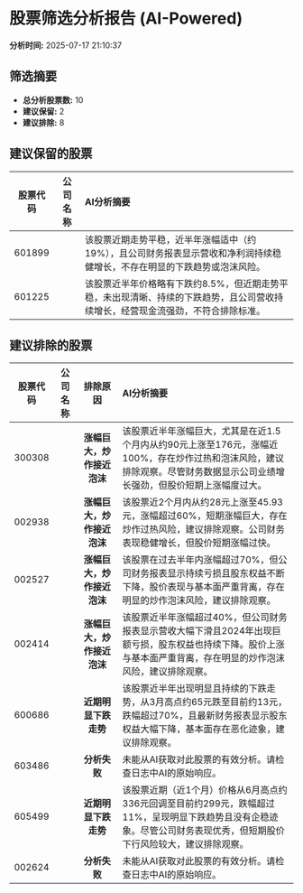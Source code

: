 # 股票筛选分析报告 (AI-Powered)

**分析时间:** 2025-07-17 21:10:37

## 筛选摘要

- **总分析股票数:** 10
- **建议保留:** 2
- **建议排除:** 8

## 建议保留的股票

| 股票代码 | 公司名称 | AI分析摘要 |
|:---:|:---:|:---|
| 601899 |  | 该股票近期走势平稳，近半年涨幅适中（约19%），且公司财务报表显示营收和净利润持续稳健增长，不存在明显的下跌趋势或泡沫风险。 |
| 601225 |  | 该股票近半年价格略有下跌约8.5%，但近期走势平稳，未出现清晰、持续的下跌趋势，且公司营收持续增长，经营现金流强劲，不符合排除标准。 |

## 建议排除的股票

| 股票代码 | 公司名称 | 排除原因 | AI分析摘要 |
|:---:|:---:|:---:|:---|
| 300308 |  | **涨幅巨大，炒作接近泡沫** | 该股票近半年涨幅巨大，尤其是在近1.5个月内从约90元上涨至176元，涨幅近100%，存在炒作过热和泡沫风险，建议排除观察。尽管财务数据显示公司业绩增长强劲，但股价短期上涨幅度过大。 |
| 002938 |  | **涨幅巨大，炒作接近泡沫** | 该股票近2个月内从约28元上涨至45.93元，涨幅超过60%，短期涨幅巨大，存在炒作过热风险，建议排除观察。公司财务表现稳健增长，但股价短期涨幅过快。 |
| 002527 |  | **涨幅巨大，炒作接近泡沫** | 该股票在过去半年内涨幅超过70%，但公司财务报表显示持续亏损且股东权益不断下降，股价表现与基本面严重背离，存在明显的炒作泡沫风险，建议排除观察。 |
| 002414 |  | **涨幅巨大，炒作接近泡沫** | 该股票近半年涨幅超过40%，但公司财务报表显示营收大幅下滑且2024年出现巨额亏损，股东权益也持续下降。股价上涨与基本面严重背离，存在明显的炒作泡沫风险，建议排除观察。 |
| 600686 |  | **近期明显下跌走势** | 该股票近半年出现明显且持续的下跌走势，从3月高点约65元跌至目前约13元，跌幅超过70%，且最新财务报表显示股东权益大幅下降，基本面存在恶化迹象，建议排除观察。 |
| 603486 |  | **分析失败** | 未能从AI获取对此股票的有效分析。请检查日志中AI的原始响应。 |
| 605499 |  | **近期明显下跌走势** | 该股票近期（近1个月）价格从6月高点约336元回调至目前约299元，跌幅超过11%，呈现明显下跌趋势且没有企稳迹象。尽管公司财务表现优秀，但短期股价下行风险较大，建议排除观察。 |
| 002624 |  | **分析失败** | 未能从AI获取对此股票的有效分析。请检查日志中AI的原始响应。 |
